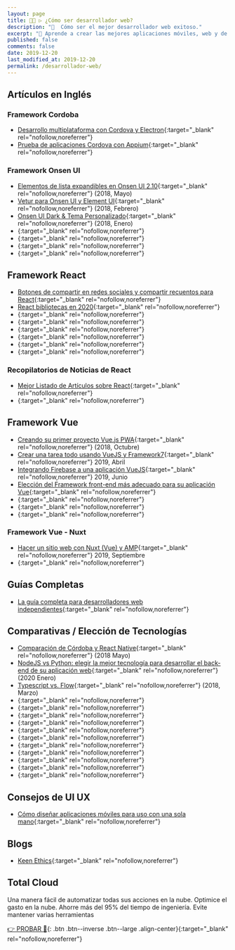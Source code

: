 ```yaml
---
layout: page
title: 👨‍💻 ▷ ¿Cómo ser desarrollador web?
description: "📌  Cómo ser el mejor desarrollador web exitoso."
excerpt: "📌 Aprende a crear las mejores aplicaciones móviles, web y de escritorio con los mejores frameworks del mundo."
published: false
comments: false
date: 2019-12-20
last_modified_at: 2019-12-20
permalink: /desarrollador-web/
---
```


<!-- https://www.learnhowtobecome.org/computer-careers/web-development/ -->
<!-- https://morioh.com/p/67f404c48e79 -->

## Artículos en Inglés

### Framework Cordoba

* [Desarrollo multiplataforma con Cordova y Electron](https://medium.com/the-web-tub/electron-on-cordova-29ede5d6d789){:target="_blank" rel="nofollow,noreferrer"}
* [Prueba de aplicaciones Cordova con Appium](https://medium.com/the-web-tub/testing-cordova-apps-with-appium-2b3b236e026b?source=---------12-----------------------){:target="_blank" rel="nofollow,noreferrer"}

### Framework Onsen UI

* [Elementos de lista expandibles en Onsen UI 2.10](https://medium.com/the-web-tub/expandable-list-items-in-onsen-ui-2-10-7a42b7f7841c?source=---------0-----------------------){:target="_blank" rel="nofollow,noreferrer"} (2018, Mayo)
* [Vetur para Onsen UI y Element UI](https://medium.com/the-web-tub/vetur-support-for-onsen-ui-element-ui-b375c7ae33ba){:target="_blank" rel="nofollow,noreferrer"} (2018, Febrero)
* [Onsen UI Dark & ​​Tema Personalizado](https://medium.com/the-web-tub/onsen-ui-dark-theme-customization-f4780e71746e){:target="_blank" rel="nofollow,noreferrer"} (2018, Enero)
* [](){:target="_blank" rel="nofollow,noreferrer"}
* [](){:target="_blank" rel="nofollow,noreferrer"}
* [](){:target="_blank" rel="nofollow,noreferrer"}
* [](){:target="_blank" rel="nofollow,noreferrer"}


## Framework React

* [Botones de compartir en redes sociales y compartir recuentos para React](https://github.com/nygardk/react-share){:target="_blank" rel="nofollow,noreferrer"}
* [React bibliotecas en 2020](https://www.robinwieruch.de/react-libraries){:target="_blank" rel="nofollow,noreferrer"}
* [](){:target="_blank" rel="nofollow,noreferrer"}
* [](){:target="_blank" rel="nofollow,noreferrer"}
* [](){:target="_blank" rel="nofollow,noreferrer"}
* [](){:target="_blank" rel="nofollow,noreferrer"}
* [](){:target="_blank" rel="nofollow,noreferrer"}
* [](){:target="_blank" rel="nofollow,noreferrer"}

### Recopilatorios de Noticias de React

* [Mejor Listado de Artículos sobre React](https://react.statuscode.com/){:target="_blank" rel="nofollow,noreferrer"}
* [](){:target="_blank" rel="nofollow,noreferrer"}

## Framework Vue

* [Creando su primer proyecto Vue.js PWA](https://medium.com/the-web-tub/creating-your-first-vue-js-pwa-project-22f7c552fb34){:target="_blank" rel="nofollow,noreferrer"} (2018, Octubre)
* [Crear una tarea todo usando VueJS y Framework7](https://medium.com/the-web-tub/creating-a-todo-app-using-vuejs-and-framework7-8ac167711257){:target="_blank" rel="nofollow,noreferrer"} 2019, Abril
* [Integrando Firebase a una aplicación VueJS](https://medium.com/the-web-tub/integrating-firebase-to-a-vuejs-app-2444eafba5d2){:target="_blank" rel="nofollow,noreferrer"} 2019, Junio
* [Elección del Framework front-end más adecuado para su aplicación Vue](https://medium.com/the-web-tub/choosing-the-right-front-end-framework-for-your-vue-app-4448bac12ce7){:target="_blank" rel="nofollow,noreferrer"}
* [](){:target="_blank" rel="nofollow,noreferrer"}
* [](){:target="_blank" rel="nofollow,noreferrer"}
* [](){:target="_blank" rel="nofollow,noreferrer"}

### Framework Vue - Nuxt

* [Hacer un sitio web con Nuxt (Vue) y AMP](https://medium.com/the-web-tub/making-a-website-with-nuxt-vue-and-amp-3ef904819de6){:target="_blank" rel="nofollow,noreferrer"} 2019, Septiembre
* [](){:target="_blank" rel="nofollow,noreferrer"}

## Guías Completas

* [La guía completa para desarrolladores web independientes](https://www.freecodecamp.org/news/freelance-web-developer-guide/){:target="_blank" rel="nofollow,noreferrer"}

## Comparativas / Elección de Tecnologías

* [Comparación de Córdoba y React Native](https://medium.com/the-web-tub/cordova-and-react-native-comparison-3f8bf16cf036?source=---------11-----------------------){:target="_blank" rel="nofollow,noreferrer"} (2018 Mayo)
* [NodeJS vs Python: elegir la mejor tecnología para desarrollar el back-end de su aplicación web](https://keenethics.com/blog/nodejs-vs-python){:target="_blank" rel="nofollow,noreferrer"} (2020 Enero)
* [Typescript vs. Flow](https://medium.com/the-web-tub/comparing-flow-with-typescript-6a8ff7fd4cbb){:target="_blank" rel="nofollow,noreferrer"} (2018, Marzo)
* [](){:target="_blank" rel="nofollow,noreferrer"}
* [](){:target="_blank" rel="nofollow,noreferrer"}
* [](){:target="_blank" rel="nofollow,noreferrer"}
* [](){:target="_blank" rel="nofollow,noreferrer"}
* [](){:target="_blank" rel="nofollow,noreferrer"}
* [](){:target="_blank" rel="nofollow,noreferrer"}
* [](){:target="_blank" rel="nofollow,noreferrer"}
* [](){:target="_blank" rel="nofollow,noreferrer"}
* [](){:target="_blank" rel="nofollow,noreferrer"}
* [](){:target="_blank" rel="nofollow,noreferrer"}
* [](){:target="_blank" rel="nofollow,noreferrer"}

## Consejos de UI UX

* [Cómo diseñar aplicaciones móviles para uso con una sola mano](https://www.smashingmagazine.com/2020/02/design-mobile-apps-one-hand-usage/){:target="_blank" rel="nofollow,noreferrer"}

## Blogs

* [Keen Ethics](https://keenethics.com/blog){:target="_blank" rel="nofollow,noreferrer"}

## Total Cloud

Una manera fácil de automatizar todas sus acciones en la nube. Optimice el gasto en la nube. Ahorre más del 95% del tiempo de ingeniería. Evite mantener varias herramientas

[👉 PROBAR 👏](https://www.totalcloud.io/){: .btn .btn--inverse .btn--large .align-center}{:target="_blank" rel="nofollow,noreferrer"}
